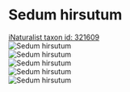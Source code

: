 
Sedum hirsutum
==============
  
[iNaturalist taxon id: 321609](https://www.inaturalist.org/taxa/321609)  
![Sedum hirsutum](https://inaturalist-open-data.s3.amazonaws.com/photos/150125936/medium.jpeg)  
![Sedum hirsutum](https://inaturalist-open-data.s3.amazonaws.com/photos/150125888/medium.jpeg)  
![Sedum hirsutum](https://inaturalist-open-data.s3.amazonaws.com/photos/150125997/medium.jpeg)  
![Sedum hirsutum](https://inaturalist-open-data.s3.amazonaws.com/photos/150125852/medium.jpeg)  
![Sedum hirsutum](https://inaturalist-open-data.s3.amazonaws.com/photos/150125782/medium.jpeg)